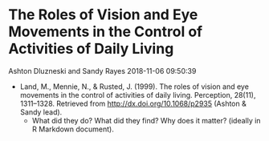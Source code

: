 The Roles of Vision and Eye Movements in the Control of Activities of Daily Living
================
Ashton Dluzneski and Sandy Rayes
2018-11-06 09:50:39

-   Land, M., Mennie, N., & Rusted, J. (1999). The roles of vision and eye movements in the control of activities of daily living. Perception, 28(11), 1311–1328. Retrieved from <http://dx.doi.org/10.1068/p2935> (Ashton & Sandy lead).
    -   What did they do? What did they find? Why does it matter? (ideally in R Markdown document).
